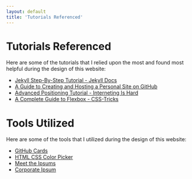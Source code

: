```yaml
---
layout: default
title: 'Tutorials Referenced'
---
```


# Tutorials Referenced

Here are some of the tutorials that I relied upon the most and found most helpful during the design of this website:

- [Jekyll Step-By-Step Tutorial - Jekyll Docs](https://jekyllrb.com/docs/step-by-step/01-setup/)
- [A Guide to Creating and Hosting a Personal Site on GitHub](http://jmcglone.com/guides/github-pages/)
- [Advanced Positioning Tutorial - Interneting Is Hard](https://internetingishard.com/html-and-css/advanced-positioning/#pseudo-classes-for-dropdown-menus)
- [A Complete Guide to Flexbox - CSS-Tricks](https://css-tricks.com/snippets/css/a-guide-to-flexbox/)

# Tools Utilized

Here are some of the tools that I utilized during the design of this website:

- [GitHub Cards](https://lab.lepture.com/github-cards/)
- [HTML CSS Color Picker](https://www.htmlcsscolor.com/)
- [Meet the Ipsums](https://meettheipsums.com/)
- [Corporate Ipsum](https://www.cipsum.com/)
